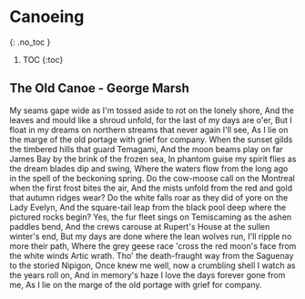 # Canoeing
{: .no_toc }

1. TOC
{:toc}

## The Old Canoe - George Marsh

My seams gape wide as I'm tossed aside to rot on the lonely shore,
And the leaves and mould like a shroud unfold, for the last of my days are o'er,
But I float in my dreams on northern streams that never again I'll see,
As I lie on the marge of the old portage with grief for company.
When the sunset gilds the timbered hills that guard Temagami,
And the moon beams play on far James Bay by the brink of the frozen sea,
In phantom guise my spirit flies as the dream blades dip and swing,
Where the waters flow from the long ago in the spell of the beckoning spring.
Do the cow-moose call on the Montreal when the first frost bites the air,
And the mists unfold from the red and gold that autumn ridges wear?
Do the white falls roar as they did of yore on the Lady Evelyn,
And the square-tail leap from the black pool deep where the pictured rocks begin?
Yes, the fur fleet sings on Temiscaming as the ashen paddles bend,
And the crews carouse at Rupert's House at the sullen winter's end,
But my days are done where the lean wolves run, I'll ripple no more their path,
Where the grey geese race 'cross the red moon's face from the white winds Artic wrath.
Tho' the death-fraught way from the Saguenay to the storied Nipigon,
Once knew me well, now a crumbling shell I watch as the years roll on,
And in memory's haze I love the days forever gone from me,
As I lie on the marge of the old portage with grief for company.
